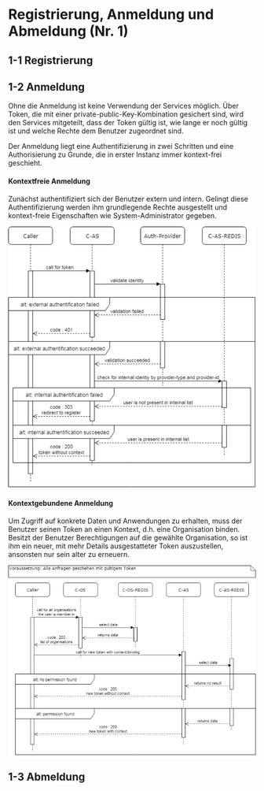 # Registrierung, Anmeldung und Abmeldung (Nr. 1)

## 1-1 Registrierung

## 1-2 Anmeldung

Ohne die Anmeldung ist keine Verwendung der Services möglich. Über Token, die 
mit einer private-public-Key-Kombination gesichert sind, wird den Services
mitgeteilt, dass der Token gültig ist, wie lange er noch gültig ist und welche
Rechte dem Benutzer zugeordnet sind.

Der Anmeldung liegt eine Authentifizierung in zwei Schritten und eine 
Authorisierung zu Grunde, die in erster Instanz immer kontext-frei geschieht.

#### Kontextfreie Anmeldung

Zunächst authentifiziert sich der Benutzer extern und intern. Gelingt diese 
Authentifizierung werden ihm grundlegende Rechte ausgestellt und kontext-freie
Eigenschaften wie System-Administrator gegeben.

![Sequenzdiagram der kontextfreien Anmeldung](img/1-login_without_context.png)

#### Kontextgebundene Anmeldung

Um Zugriff auf konkrete Daten und Anwendungen zu erhalten, muss der Benutzer 
seinen Token an einen Kontext, d.h. eine Organisation binden. Besitzt der 
Benutzer Berechtigungen auf die gewählte Organisation, so ist ihm ein neuer, 
mit mehr Details ausgestatteter Token auszustellen, ansonsten nur sein alter zu
erneuern.

![Sequenzdiagram der kontextgebundenen Anmeldung](img/1-login_with_context.png)

## 1-3 Abmeldung